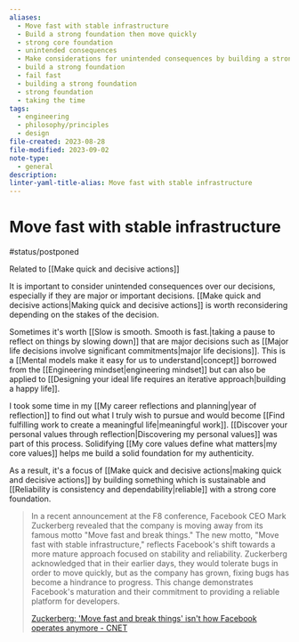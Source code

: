 ```yaml
---
aliases:
  - Move fast with stable infrastructure
  - Build a strong foundation then move quickly
  - strong core foundation
  - unintended consequences
  - Make considerations for unintended consequences by building a strong foundation from which to operate.
  - build a strong foundation
  - fail fast
  - building a strong foundation
  - strong foundation
  - taking the time
tags:
  - engineering
  - philosophy/principles
  - design
file-created: 2023-08-28
file-modified: 2023-09-02
note-type:
  - general
description: 
linter-yaml-title-alias: Move fast with stable infrastructure
---
```


# Move fast with stable infrastructure

#status/postponed

Related to [[Make quick and decisive actions]] 

It is important to consider unintended consequences over our decisions, especially if they are major or important decisions. [[Make quick and decisive actions|Making quick and decisive actions]] is worth reconsidering depending on the stakes of the decision.

Sometimes it's worth [[Slow is smooth. Smooth is fast.|taking a pause to reflect on things by slowing down]] that are major decisions such as [[Major life decisions involve significant commitments|major life decisions]]. This is a [[Mental models make it easy for us to understand|concept]] borrowed from the [[Engineering mindset|engineering mindset]] but can also be applied to [[Designing your ideal life requires an iterative approach|building a happy life]].

I took some time in my [[My career reflections and planning|year of reflection]] to find out what I truly wish to pursue and would become [[Find fulfilling work to create a meaningful life|meaningful work]]. [[Discover your personal values through reflection|Discovering my personal values]] was part of this process. Solidifying [[My core values define what matters|my core values]] helps me build a solid foundation for my authenticity.

As a result, it's a focus of [[Make quick and decisive actions|making quick and decisive actions]] by building something which is sustainable and [[Reliability is consistency and dependability|reliable]] with a strong core foundation.

> In a recent announcement at the F8 conference, Facebook CEO Mark Zuckerberg revealed that the company is moving away from its famous motto "Move fast and break things." The new motto, "Move fast with stable infrastructure," reflects Facebook's shift towards a more mature approach focused on stability and reliability. Zuckerberg acknowledged that in their earlier days, they would tolerate bugs in order to move quickly, but as the company has grown, fixing bugs has become a hindrance to progress. This change demonstrates Facebook's maturation and their commitment to providing a reliable platform for developers.
>
> [Zuckerberg: 'Move fast and break things' isn't how Facebook operates anymore - CNET](https://www.cnet.com/tech/mobile/zuckerberg-move-fast-and-break-things-isnt-how-we-operate-anymore/)

